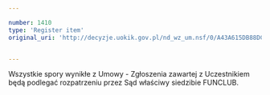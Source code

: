 ```yaml
---

number: 1410
type: 'Register item'
original_uri: 'http://decyzje.uokik.gov.pl/nd_wz_um.nsf/0/A43A615DB88DCFE9C12574660033A008?OpenDocument'


---
```


Wszystkie spory wynikłe z Umowy - Zgłoszenia zawartej z Uczestnikiem będą podlegać rozpatrzeniu przez Sąd właściwy siedzibie FUNCLUB. 

